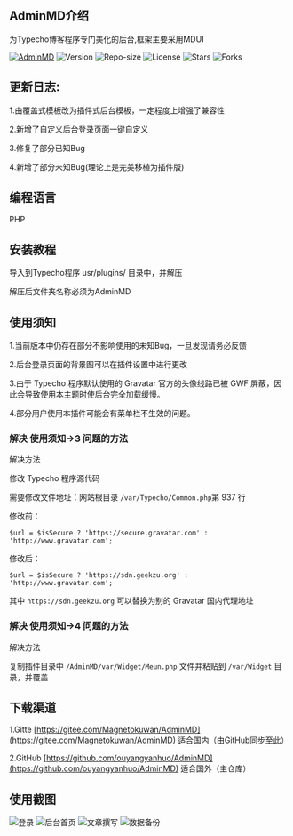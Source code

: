 ## AdminMD介绍

为Typecho博客程序专门美化的后台,框架主要采用MDUI

[![AdminMD](https://img.shields.io/badge/Magneto-AdminMD-brightgreen?style=for-the-badge&logo=github)](https://www.symbk.cn/technology/37)
![Version](https://img.shields.io/badge/Version-1.6-critical?style=for-the-badge&logo=gitee)
![Repo-size](https://img.shields.io/github/repo-size/ouyangyanhuo/AdminMD?style=for-the-badge&logo=google)
![License](https://img.shields.io/github/license/ouyangyanhuo/AdminMD?style=for-the-badge&logo=twitter)
![Stars](https://img.shields.io/github/stars/ouyangyanhuo/AdminMD?style=for-the-badge&logo=Instagram)
![Forks](https://img.shields.io/github/forks/ouyangyanhuo/AdminMD?style=for-the-badge&logo=facebook)

## 更新日志:

1.由覆盖式模板改为插件式后台模板，一定程度上增强了兼容性

2.新增了自定义后台登录页面一键自定义

3.修复了部分已知Bug

4.新增了部分未知Bug(理论上是完美移植为插件版)

## 编程语言
PHP

## 安装教程

导入到Typecho程序 usr/plugins/ 目录中，并解压

解压后文件夹名称必须为AdminMD

## 使用须知

1.当前版本中仍存在部分不影响使用的未知Bug，一旦发现请务必反馈

2.后台登录页面的背景图可以在插件设置中进行更改

3.由于 Typecho 程序默认使用的 Gravatar 官方的头像线路已被 GWF 屏蔽，因此会导致使用本主题时使后台完全加载缓慢。

4.部分用户使用本插件可能会有菜单栏不生效的问题。

### 解决 使用须知->3 问题的方法

解决方法

修改 Typecho 程序源代码

需要修改文件地址：网站根目录 ``/var/Typecho/Common.php``第 937 行

修改前：

```
$url = $isSecure ? 'https://secure.gravatar.com' : 'http://www.gravatar.com';
```
修改后：
```
$url = $isSecure ? 'https://sdn.geekzu.org' : 'http://www.gravatar.com';
```

其中 ``https://sdn.geekzu.org`` 可以替换为别的 Gravatar 国内代理地址

### 解决 使用须知->4 问题的方法

解决方法

复制插件目录中 ``/AdminMD/var/Widget/Meun.php`` 文件并粘贴到 ``/var/Widget`` 目录，并覆盖

## 下载渠道
1.Gitte [https://gitee.com/Magnetokuwan/AdminMD](https://gitee.com/Magnetokuwan/AdminMD)  适合国内（由GitHub同步至此）

2.GitHub [https://github.com/ouyangyanhuo/AdminMD](https://github.com/ouyangyanhuo/AdminMD)  适合国外（主仓库）
## 使用截图

![登录](https://cdn.jsdelivr.net/gh/fyhgay/CDNS@latest/2021/01/08/3af177c1328c3d1fc3da5ff26602feee.png "登录")
![后台首页](https://cdn.jsdelivr.net/gh/fyhgay/CDNS@latest/2021/07/15/748ba291663f8cb917662b703825cb4d.png "后台首页")
![文章撰写](https://cdn.jsdelivr.net/gh/fyhgay/CDNS@latest/2021/07/15/34c412ed6388b9ca1d72d65c89ce1f41.png "文章撰写")
![数据备份](https://cdn.jsdelivr.net/gh/fyhgay/CDNS@latest/2021/07/15/ff54bddcfd504694acaa493d67ee8eda.png "数据备份")
